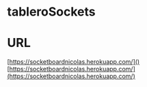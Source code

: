 # tableroSockets
# URL
[https://socketboardnicolas.herokuapp.com/]()
[https://socketboardnicolas.herokuapp.com/](https://socketboardnicolas.herokuapp.com/)

